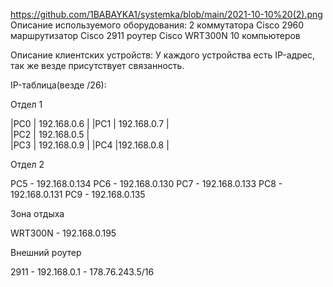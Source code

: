 https://github.com/1BABAYKA1/systemka/blob/main/2021-10-10%20(2).png
Описание используемого оборудования:
2 коммутатора Cisco 2960
маршрутизатор Cisco 2911
роутер Cisco WRT300N
10 компьютеров


Описание клиентских устройств:
	У каждого устройства есть IP-адрес, так же везде присутствует связанность.


IP-таблица(везде /26):

Отдел 1

|PC0 | 192.168.0.6 |
|PC1 | 192.168.0.7 |                                                                                                                                
|PC2 | 192.168.0.5 |                                                                                                                                     
|PC3 | 192.168.0.9 |
|PC4 |192.168.0.8  |

Отдел 2

PC5 - 192.168.0.134
PC6 - 192.168.0.130
PC7 - 192.168.0.133
PC8 - 192.168.0.131
PC9 - 192.168.0.135

Зона отдыха

WRT300N - 192.168.0.195

Внешний роутер

2911 - 192.168.0.1
     - 178.76.243.5/16
